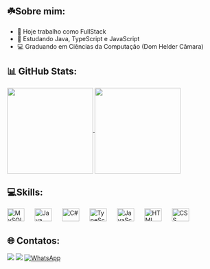 ## ☘️Sobre mim:

- 🔭 Hoje trabalho como FullStack
- 🌱 Estudando Java, TypeScript e JavaScript
- 💻 Graduando em Ciências da Computação (Dom Helder Câmara)

## 📊 GitHub Stats:
<a href="https://github.com/anuraghazra/github-readme-stats">
  <img height=200 align="center" src="https://github-readme-stats.vercel.app/api?username=Matheus-Mastellona&show_icons=true&theme=holi&include_all_commits=true" />
</a>
<a href="https://github.com/anuraghazra/convoychat">
  <img height=200 align="center" src="https://github-readme-stats.vercel.app/api/top-langs?username=Matheus-Mastellona&layout=compact&langs_count=8&card_width=320&theme=holi" />
</a>


## 💻Skills:
<div>
  <img src="https://cdn.jsdelivr.net/gh/devicons/devicon/icons/mysql/mysql-original.svg" alt="MySQL" width="40" height="30" style="margin-right: 20px;" />
  <img src="https://cdn.jsdelivr.net/gh/devicons/devicon/icons/java/java-original.svg" alt="Java" width="40" height="30" style="margin-right: 20px;" />
  <img src="https://cdn.jsdelivr.net/gh/devicons/devicon/icons/csharp/csharp-original.svg" alt="C#" width="40" height="30" style="margin-right: 20px;" />
  <img src="https://cdn.jsdelivr.net/gh/devicons/devicon/icons/typescript/typescript-original.svg" alt="TypeScript" width="40" height="30" style="margin-right: 20px;" />
  <img src="https://cdn.jsdelivr.net/gh/devicons/devicon/icons/javascript/javascript-original.svg" alt="JavaScript" width="40" height="30" style="margin-right: 20px;"/>
  <img src="https://cdn.jsdelivr.net/gh/devicons/devicon/icons/html5/html5-original.svg" alt="HTML" width="40" height="30" style="margin-right: 20px;" />
  <img src="https://cdn.jsdelivr.net/gh/devicons/devicon/icons/css3/css3-original.svg" alt="CSS" width="40" height="30" style="margin-right: 20px;" />
</div>

## 🌐 Contatos:

<div> 
  <a href = "mailto:matheusmastelloni@gmail.com"><img src="https://img.shields.io/badge/-Gmail-%23333?style=for-the-badge&logo=gmail&logoColor=white" target="_blank"></a>
  <a href="https://www.linkedin.com/in/matheusmastellona/" target="_blank"><img src="https://img.shields.io/badge/-LinkedIn-%230077B5?style=for-the-badge&logo=linkedin&logoColor=white" target="_blank"></a> 
  <a href="https://wa.me/5531998143062" target="_blank"><img src="https://img.shields.io/badge/-WhatsApp-25D366?style=for-the-badge&logo=whatsapp&logoColor=white" alt="WhatsApp" /></a>
</div>
